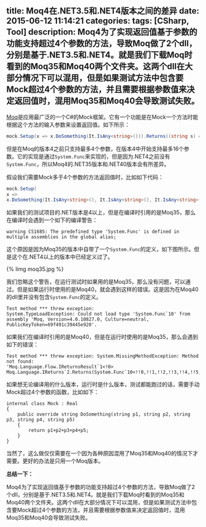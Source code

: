 title: Moq4在.NET3.5和.NET4版本之间的差异
date: 2015-06-12 11:14:21
categories:
tags: [CSharp, Tool]
description: Moq4为了实现返回值基于参数的功能支持超过4个参数的方法，导致Moq做了2个dll，分别是基于.NET3.5和.NET4。就是我们下载Moq时看到的Moq35和Moq40两个文件夹。这两个dll在大部分情况下可以混用，但是如果测试方法中包含要Mock超过4个参数的方法，并且需要根据参数值来决定返回值时，混用Moq35和Moq40会导致测试失败。
---
[Moq](https://github.com/Moq/moq4)是应用最广泛的一个C#的Mock框架。它有一个功能是在Mock一个方法时能根据这个方法的输入参数来设置返回值。如下所示：
```c#
mock.Setup(x => x.DoSomething(It.IsAny<string>())).Returns((string s) => s.ToLower());
```

但是在Moq的版本4之前只支持最多4个参数，在版本4中开始支持最多16个参数。它的实现是通过`System.Func`来实现的，但是因为.NET4之前没有`System.Func`，所以Moq4的.NET35版本和.NET40版本会有所差异。

假设我们需要Mock多于4个参数的方法返回值时，比如如下代码：
```c#
mock.Setup(
x =>
x.DoSomething(It.IsAny<string>(), It.IsAny<string>(), It.IsAny<string>(), It.IsAny<string>(), It.IsAny<string>()).Returns((string p1, string p2, string p3, string p4, string p5) => p1+p2+p3+p4+p5);
```

如果我们的测试项目的.NET版本是4以上，但是在编译时引用的是Moq35，那么在编译时会遇到一个如下的编译警告：
```
warning CS1685: The predefined type 'System.Func' is defined in multiple assemblies in the global alias;
```

这个原因是因为Moq35的版本中自带了一个`System.Func`的定义，如下图所示。但是这个在.NET4以上的版本中已经定义过了。

{% limg moq35.jpg %}

我们忽略这个警告，在运行测试时如果用的是Moq35，那么没有问题，可以通过。但是如果运行时使用的是Moq40，就会遇到这样的错误。这是因为在Moq40的dll里并没有包含`System.Func`的定义。

```
Test method *** threw exception: 
System.TypeLoadException: Could not load type 'System.Func`10' from assembly 'Moq, Version=4.0.10827.0, Culture=neutral, PublicKeyToken=69f491c39445e920'.
```

如果我们在编译时引用的是Moq40，但是在运行时使用的是Moq35，那么会遇到如下的错误：
```
Test method *** threw exception: System.MissingMethodException: Method not found: 
'Moq.Language.Flow.IReturnsResult`1<!0> Moq.Language.IReturns`2.Returns(System.Func`10<!!0,!!1,!!2,!!3,!!4,!!5,!!6,!!7,!!8,!1>)'.
```

如果想无论编译用的什么版本，运行时是什么版本，测试都能跑过的话，需要手动Mock超过4个参数的函数，比如如下：
```
internal class Mock : Real
{
	public override string DoSomething(string p1, string p2, string p3, string p4, string p5)
	{
		return p1+p2+p3+p4+p5;
	}
}
```

当然了，这么做仅仅需要在一个因为各种原因混用了Moq35和Moq40的情况下才需要。更好的办法是只用一个Moq版本。

**总结一下：**

Moq4为了实现返回值基于参数的功能支持超过4个参数的方法，导致Moq做了2个dll，分别是基于.NET3.5和.NET4。就是我们下载Moq时看到的Moq35和Moq40两个文件夹。这两个dll在大部分情况下可以混用，但是如果测试方法中包含要Mock超过4个参数的方法，并且需要根据参数值来决定返回值时，混用Moq35和Moq40会导致测试失败。